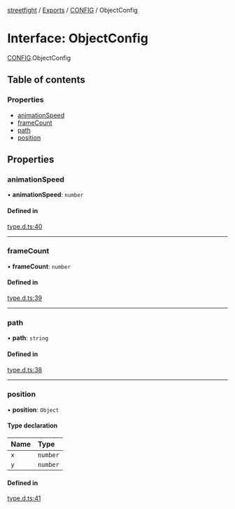 [streetfight](../README.md) / [Exports](../modules.md) / [CONFIG](../modules/CONFIG.md) / ObjectConfig

# Interface: ObjectConfig

[CONFIG](../modules/CONFIG.md).ObjectConfig

## Table of contents

### Properties

- [animationSpeed](CONFIG.ObjectConfig.md#animationspeed)
- [frameCount](CONFIG.ObjectConfig.md#framecount)
- [path](CONFIG.ObjectConfig.md#path)
- [position](CONFIG.ObjectConfig.md#position)

## Properties

### animationSpeed

• **animationSpeed**: `number`

#### Defined in

[type.d.ts:40](https://github.com/yan-930521/yan-930521.github.io/blob/897f374/src/type.d.ts#L40)

___

### frameCount

• **frameCount**: `number`

#### Defined in

[type.d.ts:39](https://github.com/yan-930521/yan-930521.github.io/blob/897f374/src/type.d.ts#L39)

___

### path

• **path**: `string`

#### Defined in

[type.d.ts:38](https://github.com/yan-930521/yan-930521.github.io/blob/897f374/src/type.d.ts#L38)

___

### position

• **position**: `Object`

#### Type declaration

| Name | Type |
| :------ | :------ |
| `x` | `number` |
| `y` | `number` |

#### Defined in

[type.d.ts:41](https://github.com/yan-930521/yan-930521.github.io/blob/897f374/src/type.d.ts#L41)
